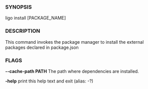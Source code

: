 
### SYNOPSIS
ligo install [PACKAGE_NAME]

### DESCRIPTION
This command invokes the package manager to install the external packages declared in package.json

### FLAGS
**--cache-path PATH**
The path where dependencies are installed.

**-help**
print this help text and exit (alias: -?)


